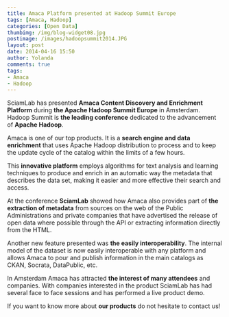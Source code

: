 ```yaml
---
title: Amaca Platform presented at Hadoop Summit Europe
tags: [Amaca, Hadoop]
categories: [Open Data]
thumbimg: /img/blog-widget08.jpg
postimage: /images/hadoopsummit2014.JPG
layout: post
date: 2014-04-16 15:50
author: Yolanda
comments: true
tags:
- Amaca
- Hadoop
---
```


SciamLab has presented **Amaca Content Discovery and Enrichment Platform** during **the Apache Hadoop Summit Europe** in Amsterdam. 
Hadoop Summit is **the leading conference** dedicated to the advancement of **Apache Hadoop**.

Amaca is one of our top products. It is a **search engine and data enrichment** that uses Apache Hadoop distribution to process and to keep the update cycle of the catalog within the limits of a few hours.

This **innovative platform** employs algorithms for text analysis and learning techniques to produce and enrich in an automatic way the metadata that describes the data set, making it easier and more effective their search and access.

At the conference **SciamLab** showed how Amaca also provides part of **the extraction of metadata** from sources on the web of the Public Administrations and private companies that have advertised the release of open data where possible through the API or extracting information directly from the HTML.

Another new feature presented was **the easily interoperability**. The internal model of the dataset is now easily interoperable with any platform and allows Amaca to pour and publish information in the main catalogs as CKAN, Socrata, DataPublic, etc.

In Amsterdam Amaca has attracted **the interest of many attendees** and companies. With companies interested in the product SciamLab has had several face to face sessions and has performed a live product demo.

If you want to know more about **our products** do not hesitate to contact us! 
